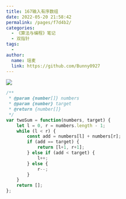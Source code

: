 ```yaml
---
title: 167输入有序数组
date: 2022-05-20 21:58:42
permalink: /pages/f7d4b2/
categories:
  - 《算法与编程》笔记
  - 双指针
tags:
  -
author:
  name: 瑶麦
  link: https://github.com/Bunny0927
---
```

![](https://cdn.jsdelivr.net/gh/liuzw-cyy/images/img/20220320140204.png)

```js
/**
 * @param {number[]} numbers
 * @param {number} target
 * @return {number[]}
 */
var twoSum = function(numbers, target) {
    let l = 0, r = numbers.length - 1;
    while (l < r) {
        const add = numbers[l] + numbers[r];
        if (add == target) {
            return [l+1, r+1];
        } else if (add < target) {
            l++;
        } else {
            r--;
        }
    }
    return [];
};
```
